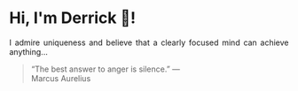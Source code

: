 # Hi, I'm Derrick 👋!
<p align="justify">I admire uniqueness and believe that a clearly focused mind can achieve anything...</p> 
<!-- #quote-start -->
<blockquote>&ldquo;The best answer to anger is silence.&rdquo; &mdash; <footer>Marcus Aurelius</footer></blockquote>
<!-- #quote-end -->
